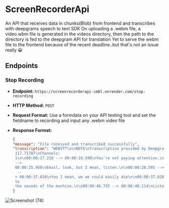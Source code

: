 # ScreenRecorderApi
An API that receives data in chunks(Blob) from frontend and transcribes with deepgrams speech to text SDK
On uploading a .webm file, a video.wbm file is generated in the videos directory, then the path to the directory is fed to the deepgram API for translation 
Yet to serve the webm file to the frontend because of the recent deadline..but that's not an issue really :grinning:
## Endpoints

### Stop Recording
- **Endpoint:** `https://screenrecorderapi-cmbl.onrender.com/stop-recording`
- **HTTP Method:** `POST`
- **Request Format:**
  Use a formdata on your API testing tool and set the fieldname to recording and input any .webm video file
 
- **Response Format:**
  ```json
  {
  "message": "File received and transcribed successfully",
  "transcription": "WEBVTT\n\nNOTE\nTranscription provided by Deepgram\nRequest Id: da34f369-71b2-4cc2-9492-d09044769c23\nCreated: 2023-10-02T10:54:21.285Z\nDuration: 
   117.71787\nChannels: 
   1\n\n00:00:17.210 --> 00:00:18.590\nYou're not paying attention.\n\n00:00:20.090 --> 00:00:21.550\nI just want to answer\n\n00:00:21.930 --> 00:00:22.750\nthe phone.\n\n00:00:23.369 
   --> 
   00:00:25.950\nEmail, look, but I mean, listen.\n\n00:00:28.595 --> 00:00:30.535\nYou have to learn to listen.\n\n00:00:31.954 --> 00:00:33.415\nThis is not some game.\n\n00:00:34.035 
    -- 
   > 00:00:37.020\nYou I mean, we we could easily die\n\n00:00:37.020 --> 00:00:37.920\nout here.\n\n00:00:38.620 --> 00:00:39.440\nBut listen.\n\n00:00:40.300 --> 00:00:42.480\nListen 
   to 
   the sounds of the machine.\n\n00:00:46.735 --> 00:00:48.114\nListen to your breathing.\n\n00:01:55.512 --> 00:01:57.612\nWell, don't you ever get tired of this?\n"
  }
![Screenshot (74)](https://github.com/kofman10/ScreenRecorderApi/assets/64756234/7b492ffe-a041-4769-ac83-ada39c7dfe0e)
